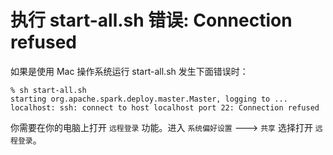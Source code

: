 # 执行 start-all.sh 错误: Connection refused

如果是使用 Mac 操作系统运行 start-all.sh 发生下面错误时：

```
% sh start-all.sh
starting org.apache.spark.deploy.master.Master, logging to ...
localhost: ssh: connect to host localhost port 22: Connection refused
```

你需要在你的电脑上打开 `远程登录` 功能。进入 `系统偏好设置` ---> `共享` 选择打开 `远程登录`。
